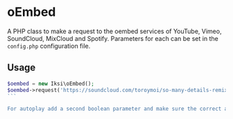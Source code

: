 # oEmbed

A PHP class to make a request to the oembed services of YouTube, Vimeo, SoundCloud, MixCloud and Spotify. Parameters for each can be set in the `config.php` configuration file.

## Usage

````PHP
$oembed = new Iksi\oEmbed();
$oembed->request('https://soundcloud.com/toroymoi/so-many-details-remix');
```

For autoplay add a second boolean parameter and make sure the correct autoplay is set in `config.php`. SoundCloud for instance uses `auto_play`.
